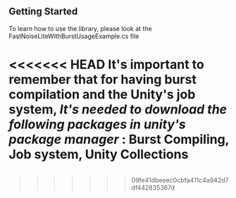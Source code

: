 ## Getting Started

To learn how to use the library, please look at the FastNoiseLiteWithBurstUsageExample.cs file

<<<<<<< HEAD
It's important to remember that for having burst compilation and the Unity's job system, *It's needed to download the following packages in unity's package manager* : Burst Compiling, Job system, Unity Collections
=======
```
```
>>>>>>> 09fe41dbeeec0cbfa411c4a942d7df442835367d
